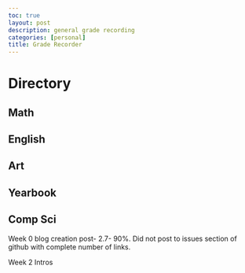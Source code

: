 ```yaml
---
toc: true
layout: post
description: general grade recording
categories: [personal]
title: Grade Recorder
---
```


# Directory

## Math

## English

## Art

## Yearbook 

## Comp Sci

Week 0 blog creation post- 2.7- 90%. Did not post to issues section of github with complete number of links. 

Week 2 Intros